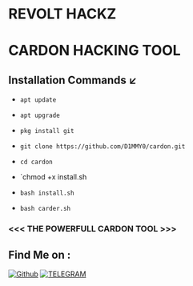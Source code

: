 



# REVOLT HACKZ
# CARDON HACKING TOOL 
## Installation Commands ↙️
* `apt update`
* `apt upgrade`
* `pkg install git`
* `git clone https://github.com/D1MMY0/cardon.git`
* `cd cardon`
* `chmod +x install.sh


* `bash install.sh`  
* `bash carder.sh`

### <<< THE POWERFULL CARDON TOOL >>>

## Find Me on :
[![Github](https://img.shields.io/badge/Github-D1MMY-green?style=for-the-badge&logo=github)](https://github.com/D1MMY0 )
[![TELEGRAM](https://img.shields.io/ba/TELEGRAM-D1MMY-blue?style=for-the-badge&logo=telegram)](https://t.me/the_D1)
